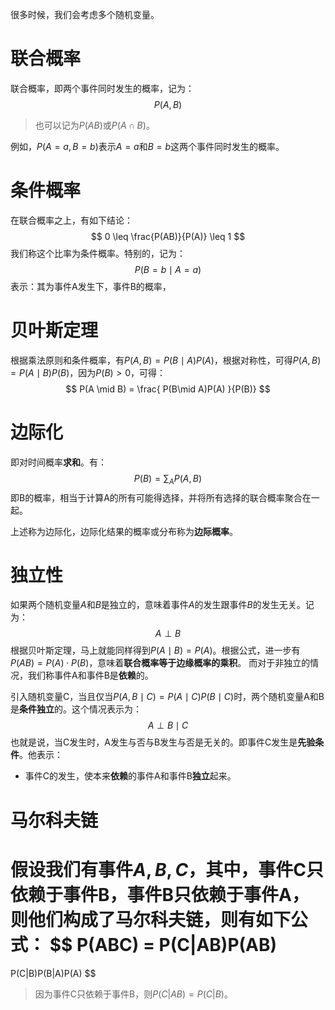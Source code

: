 很多时候，我们会考虑多个随机变量。
# 联合概率
联合概率，即两个事件同时发生的概率，记为：
$$
P(A, B)
$$
> 也可以记为$P(AB)$或$P(A \cap B)$。

例如，$P(A=a,B=b)$表示$A=a$和$B=b$这两个事件同时发生的概率。
# 条件概率
在联合概率之上，有如下结论：
$$
0 \leq \frac{P(AB)}{P(A)} \leq 1
$$
我们称这个比率为条件概率。特别的，记为：
$$
P(B=b \mid A=a)
$$
表示：其为事件A发生下，事件B的概率，

# 贝叶斯定理
根据乘法原则和条件概率，有$P(A,B) = P(B \mid A)P(A)$，根据对称性，可得$P(A,B) = P(A \mid B)P(B)$，因为$P(B)>0$，可得：
$$
P(A \mid B) = \frac{ P(B\mid A)P(A) }{P(B)}
$$
# 边际化
即对时间概率**求和**。有：
$$
P(B) = \sum_A P(A,B)
$$
即B的概率，相当于计算A的所有可能得选择，并将所有选择的联合概率聚合在一起。

上述称为边际化，边际化结果的概率或分布称为**边际概率**。
# 独立性
如果两个随机变量$A$和$B$是独立的，意味着事件$A$的发生跟事件$B$的发生无关。记为：
$$
A \perp B
$$
根据贝叶斯定理，马上就能同样得到$P(A\mid B)=P(A)$。根据公式，进一步有$P(AB)=P(A) \cdot P(B)$，意味着**联合概率等于边缘概率的乘积**。
而对于非独立的情况，我们称事件A和事件B是**依赖**的。

引入随机变量C，当且仅当$P(A,B\mid C) = P(A \mid C) P(B \mid C)$时，两个随机变量A和B是**条件独立**的。这个情况表示为：
$$
A \perp B \mid C
$$
也就是说，当C发生时，A发生与否与B发生与否是无关的。即事件C发生是**先验条件**。他表示：
- 事件C的发生，使本来**依赖**的事件A和事件B**独立**起来。

# 马尔科夫链
假设我们有事件$A,B,C$，其中，事件C只依赖于事件B，事件B只依赖于事件A，则他们构成了马尔科夫链，则有如下公式：
$$
P(ABC) = P(C|AB)P(AB)
=
P(C|B)P(B|A)P(A)
$$
> 因为事件C只依赖于事件B，则$P(C|AB) = P(C|B)$。